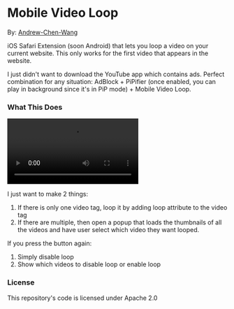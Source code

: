 # Mobile Video Loop

By: [Andrew-Chen-Wang](https://github.com/Andrew-Chen-Wang)

iOS Safari Extension (soon Android) that lets you loop
a video on your current website. This only works
for the first video that appears in the website.

I just didn't want to download the YouTube app which
contains ads. Perfect combination for any situation:
AdBlock + PiPifier (once enabled, you can play in 
background since it's in PiP mode) + Mobile Video Loop.

### What This Does

![demo](./media/demo.mp4)

I just want to make 2 things:

1. If there is only one video tag, loop it by adding loop attribute to the video tag
2. If there are multiple, then open a popup that loads the thumbnails of all the videos and have user select which video they want looped.

If you press the button again:

1. Simply disable loop
2. Show which videos to disable loop or enable loop

### License

This repository's code is licensed under Apache 2.0
